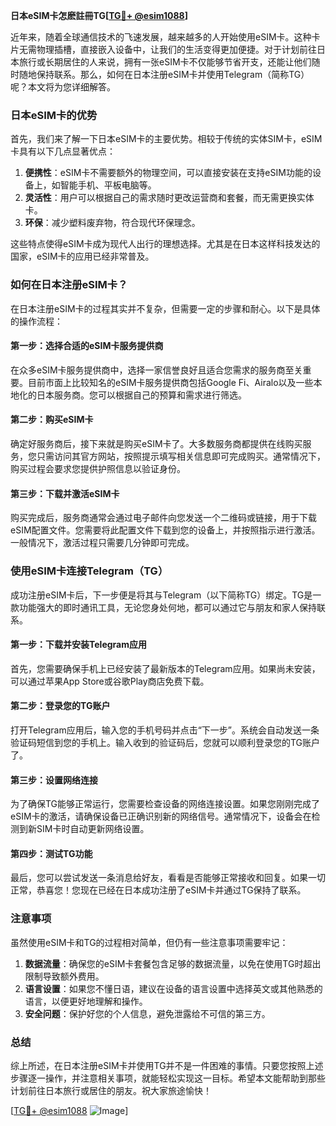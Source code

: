 **日本eSIM卡怎麽註冊TG[[TG💪+ @esim1088](https://t.me/s/esim1088)]**

近年来，随着全球通信技术的飞速发展，越来越多的人开始使用eSIM卡。这种卡片无需物理插槽，直接嵌入设备中，让我们的生活变得更加便捷。对于计划前往日本旅行或长期居住的人来说，拥有一张eSIM卡不仅能够节省开支，还能让他们随时随地保持联系。那么，如何在日本注册eSIM卡并使用Telegram（简称TG）呢？本文将为您详细解答。

### 日本eSIM卡的优势

首先，我们来了解一下日本eSIM卡的主要优势。相较于传统的实体SIM卡，eSIM卡具有以下几点显著优点：

1. **便携性**：eSIM卡不需要额外的物理空间，可以直接安装在支持eSIM功能的设备上，如智能手机、平板电脑等。
2. **灵活性**：用户可以根据自己的需求随时更改运营商和套餐，而无需更换实体卡。
3. **环保**：减少塑料废弃物，符合现代环保理念。

这些特点使得eSIM卡成为现代人出行的理想选择。尤其是在日本这样科技发达的国家，eSIM卡的应用已经非常普及。

### 如何在日本注册eSIM卡？

在日本注册eSIM卡的过程其实并不复杂，但需要一定的步骤和耐心。以下是具体的操作流程：

#### 第一步：选择合适的eSIM卡服务提供商

在众多eSIM卡服务提供商中，选择一家信誉良好且适合您需求的服务商至关重要。目前市面上比较知名的eSIM卡服务提供商包括Google Fi、Airalo以及一些本地化的日本服务商。您可以根据自己的预算和需求进行筛选。

#### 第二步：购买eSIM卡

确定好服务商后，接下来就是购买eSIM卡了。大多数服务商都提供在线购买服务，您只需访问其官方网站，按照提示填写相关信息即可完成购买。通常情况下，购买过程会要求您提供护照信息以验证身份。

#### 第三步：下载并激活eSIM卡

购买完成后，服务商通常会通过电子邮件向您发送一个二维码或链接，用于下载eSIM配置文件。您需要将此配置文件下载到您的设备上，并按照指示进行激活。一般情况下，激活过程只需要几分钟即可完成。

### 使用eSIM卡连接Telegram（TG）

成功注册eSIM卡后，下一步便是将其与Telegram（以下简称TG）绑定。TG是一款功能强大的即时通讯工具，无论您身处何地，都可以通过它与朋友和家人保持联系。

#### 第一步：下载并安装Telegram应用

首先，您需要确保手机上已经安装了最新版本的Telegram应用。如果尚未安装，可以通过苹果App Store或谷歌Play商店免费下载。

#### 第二步：登录您的TG账户

打开Telegram应用后，输入您的手机号码并点击“下一步”。系统会自动发送一条验证码短信到您的手机上。输入收到的验证码后，您就可以顺利登录您的TG账户了。

#### 第三步：设置网络连接

为了确保TG能够正常运行，您需要检查设备的网络连接设置。如果您刚刚完成了eSIM卡的激活，请确保设备已正确识别新的网络信号。通常情况下，设备会在检测到新SIM卡时自动更新网络设置。

#### 第四步：测试TG功能

最后，您可以尝试发送一条消息给好友，看看是否能够正常接收和回复。如果一切正常，恭喜您！您现在已经在日本成功注册了eSIM卡并通过TG保持了联系。

### 注意事项

虽然使用eSIM卡和TG的过程相对简单，但仍有一些注意事项需要牢记：

1. **数据流量**：确保您的eSIM卡套餐包含足够的数据流量，以免在使用TG时超出限制导致额外费用。
2. **语言设置**：如果您不懂日语，建议在设备的语言设置中选择英文或其他熟悉的语言，以便更好地理解和操作。
3. **安全问题**：保护好您的个人信息，避免泄露给不可信的第三方。

### 总结

综上所述，在日本注册eSIM卡并使用TG并不是一件困难的事情。只要您按照上述步骤逐一操作，并注意相关事项，就能轻松实现这一目标。希望本文能帮助到那些计划前往日本旅行或居住的朋友。祝大家旅途愉快！

[[TG💪+ @esim1088](https://t.me/s/esim1088) ![Image](https://i.postimg.cc/4NQfJmqS/Snipaste-2025-05-13-00-14-12.png)]